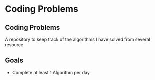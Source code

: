 # Coding Problems

## Coding Problems
A repository to keep track of the algorithms I have solved from several resource

## Goals
- Complete at least 1 Algorithm per day
